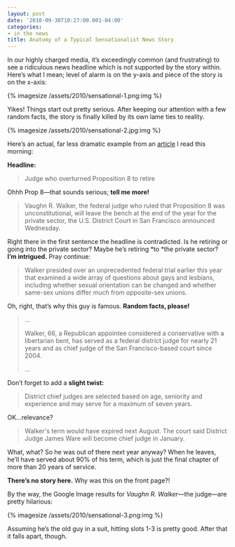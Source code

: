 ```yaml
---
layout: post
date: '2010-09-30T10:27:00.001-04:00'
categories: 
- in the news
title: Anatomy of a Typical Sensationalist News Story
---
```


In our highly charged media, it’s exceedingly common (and frustrating) to see a ridiculous news headline which is not supported by the story within. Here’s what I mean; level of alarm is on the y-axis and piece of the story is on the x-axis:

{% imagesize /assets/2010/sensational-1.png:img %}

Yikes! Things start out pretty serious. After keeping our attention with a few random facts, the story is finally killed by its own lame ties to reality.

{% imagesize /assets/2010/sensational-2.jpg:img %}

Here’s an actual, far less dramatic example from an [article](http://www.latimes.com/news/nationworld/nation/wire/sns-prop8-judge,0,1452598.story) I read this morning:

**Headline:**

> Judge who overturned Proposition 8 to retire

Ohhh Prop 8—that sounds serious; **tell me more!**

> Vaughn R. Walker, the federal judge who ruled that Proposition 8 was unconstitutional, will leave the bench at the end of the year for the private sector, the U.S. District Court in San Francisco announced Wednesday.

Right there in the first sentence the headline is contradicted. Is he retiring or going into the private sector? Maybe he’s retiring *to *the private sector? **I’m intrigued.** Pray continue:

> Walker presided over an unprecedented federal trial earlier this year that examined a wide array of questions about gays and lesbians, including whether sexual orientation can be changed and whether same-sex unions differ much from opposite-sex unions.

Oh, right, that’s why this guy is famous. **Random facts, please!**

> ...  
>
> Walker, 66, a Republican appointee considered a conservative with a libertarian bent, has served as a federal district judge for nearly 21 years and as chief judge of the San Francisco-based court since 2004.  
>
> ...

Don’t forget to add a **slight twist:**

> District chief judges are selected based on age, seniority and experience and may serve for a maximum of seven years.

OK...relevance?

> Walker's term would have expired next August. The court said District Judge James Ware will become chief judge in January.

What, what? So he was out of there next year anyway? When he leaves, he’ll have served about 90% of his term, which is just the final chapter of more than 20 years of service. 

**There’s no story here.** Why was this on the front page?!

By the way, the Google Image results for *Vaughn R. Walker*—the judge—are pretty hilarious:

{% imagesize /assets/2010/sensational-3.png:img %}

Assuming he’s the old guy in a suit, hitting slots 1-3 is pretty good. After that it falls apart, though.